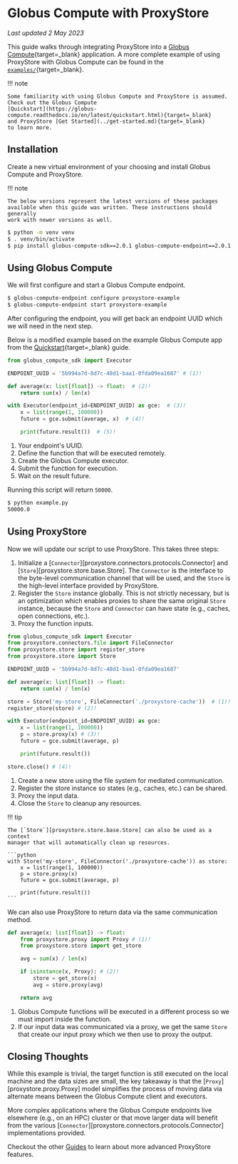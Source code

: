 # Globus Compute with ProxyStore

*Last updated 2 May 2023*

This guide walks through integrating ProxyStore into a
[Globus Compute](https://www.globus.org/compute){target=_blank} application.
A more complete example of using ProxyStore with Globus Compute can be found
in the [`examples/`](https://github.com/proxystore/proxystore/blob/main/examples){target=_blank}.

!!! note

    Some familiarity with using Globus Compute and ProxyStore is assumed.
    Check out the Globus Compute
    [Quickstart](https://globus-compute.readthedocs.io/en/latest/quickstart.html){target=_blank}
    and ProxyStore [Get Started](../get-started.md){target=_blank}
    to learn more.

## Installation

Create a new virtual environment of your choosing and install Globus Compute
and ProxyStore.

!!! note

    The below versions represent the latest versions of these packages
    available when this guide was written. These instructions should generally
    work with newer versions as well.

```bash
$ python -m venv venv
$ . venv/bin/activate
$ pip install globus-compute-sdk==2.0.1 globus-compute-endpoint==2.0.1 proxystore==0.5.*
```

## Using Globus Compute

We will first configure and start a Globus Compute endpoint.

```bash
$ globus-compute-endpoint configure proxystore-example
$ globus-compute-endpoint start proxystore-example
```

After configuring the endpoint, you will get back an endpoint UUID which we
will need in the next step.

Below is a modified example based on the example Globus Compute app from the
[Quickstart](https://globus-compute.readthedocs.io/en/latest/quickstart.html){target=_blank}
guide.
```python linenums="1" title="example.py"
from globus_compute_sdk import Executor

ENDPOINT_UUID = '5b994a7d-8d7c-48d1-baa1-0fda09ea1687' # (1)!

def average(x: list[float]) -> float:  # (2)!
    return sum(x) / len(x)

with Executor(endpoint_id=ENDPOINT_UUID) as gce:  # (3)!
    x = list(range(1, 100000))
    future = gce.submit(average, x)  # (4)!

    print(future.result())  # (5)!
```

1. Your endpoint's UUID.
2. Define the function that will be executed remotely.
3. Create the Globus Compute executor.
4. Submit the function for execution.
5. Wait on the result future.

Running this script will return `50000`.
```bash
$ python example.py
50000.0
```

## Using ProxyStore

Now we will update our script to use ProxyStore. This takes three steps:

1. Initialize a [`Connector`][proxystore.connectors.protocols.Connector] and
   [`Store`][proxystore.store.base.Store]. The `Connector` is the interface
   to the byte-level communication channel that will be used, and the `Store`
   is the high-level interface provided by ProxyStore.
2. Register the `Store` instance globally. This is not strictly necessary, but
   is an optimization which enables proxies to share the same original `Store`
   instance, because the `Store` and `Connector` can have state (e.g., caches,
   open connections, etc.).
3. Proxy the function inputs.

```python linenums="1" title="example.py" hl_lines="2 3 4 11 12 16 21"
from globus_compute_sdk import Executor
from proxystore.connectors.file import FileConnector
from proxystore.store import register_store
from proxystore.store import Store

ENDPOINT_UUID = '5b994a7d-8d7c-48d1-baa1-0fda09ea1687'

def average(x: list[float]) -> float:
    return sum(x) / len(x)

store = Store('my-store', FileConnector('./proxystore-cache'))  # (1)!
register_store(store) # (2)!

with Executor(endpoint_id=ENDPOINT_UUID) as gce:
    x = list(range(1, 100000))
    p = store.proxy(x) # (3)!
    future = gce.submit(average, p)

    print(future.result())

store.close() # (4)!
```

1. Create a new store using the file system for mediated communication.
2. Register the store instance so states (e.g., caches, etc.) can be shared.
3. Proxy the input data.
4. Close the `Store` to cleanup any resources.

!!! tip

    The [`Store`][proxystore.store.base.Store] can also be used as a context
    manager that will automatically clean up resources.

    ```python
    with Store('my-store', FileConnector('./proxystore-cache')) as store:
        x = list(range(1, 100000))
        p = store.proxy(x)
        future = gce.submit(average, p)

        print(future.result())
    ```

We can also use ProxyStore to return data via the same communication method.

```python linenums="1" title="example.py" hl_lines="2 3 7 8 9"
def average(x: list[float]) -> float:
    from proxystore.proxy import Proxy # (1)!
    from proxystore.store import get_store

    avg = sum(x) / len(x)

    if isinstance(x, Proxy): # (2)!
        store = get_store(x)
        avg = store.proxy(avg)

    return avg
```

1. Globus Compute functions will be executed in a different process so we must
   import inside the function.
2. If our input data was communicated via a proxy, we get the same `Store` that
   create our input proxy which we then use to proxy the output.

## Closing Thoughts

While this example is trivial, the target function is still executed on
the local machine and the data sizes are small, the key takeaway is that
the [`Proxy`][proxystore.proxy.Proxy] model simplifies the process of moving
data via alternate means between the Globus Compute client and executors.

More complex applications where the Globus Compute endpoints live elsewhere
(e.g., on an HPC) cluster or that move larger data will benefit from the
various [`Connector`][proxystore.connectors.protocols.Connector]
implementations provided.

Checkout the other [Guides](index.md) to learn about more advanced ProxyStore
features.
